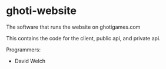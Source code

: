 # ghoti-website

The software that runs the website on ghotigames.com

This contains the code for the client, public api, and private api.

Programmers:
* David Welch
